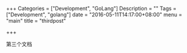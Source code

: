 +++
Categories = ["Development", "GoLang"]
Description = ""
Tags = ["Development", "golang"]
date = "2016-05-11T14:17:00+08:00"
menu = "main"
title = "thirdpost"

+++

第三个文档